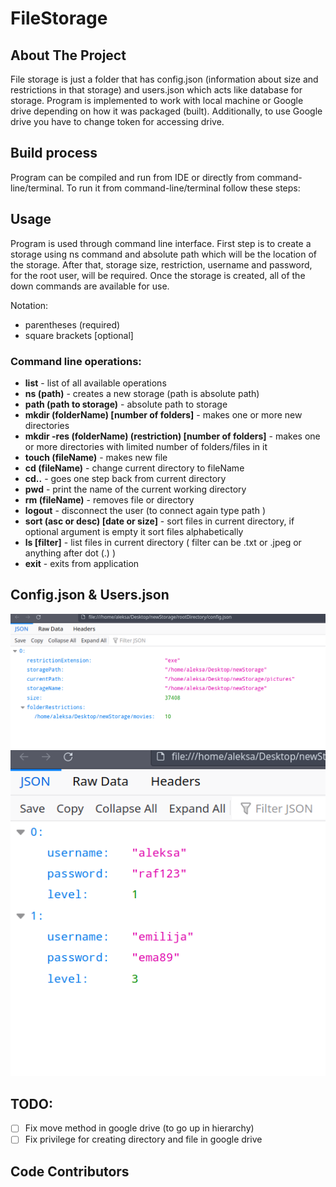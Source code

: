 # FileStorage

## About The Project

File storage is just a folder that has config.json (information about size and restrictions in that storage) and users.json which acts like database for storage. Program is implemented to work with local machine or Google drive depending on how it was packaged (built). Additionally, to use Google drive you have to change token for accessing drive. 

## Build process

Program can be compiled and run from IDE or directly from command-line/terminal. To run it from command-line/terminal follow these steps:


## Usage

Program is used through command line interface. First step is to create a storage using ns command and absolute path which will be the location of the storage. After that, storage size, restriction, username and password, for the root user, will be required. Once the storage is created, all of the down commands are available for use.

Notation: 

- parentheses (required)
- square brackets [optional]


### Command line operations:

- <b>list</b> - list of all available operations
- <b>ns (path)</b> - creates a new storage (path is absolute path)
- <b>path (path to storage)</b> - absolute path to storage
- <b>mkdir (folderName) [number of folders]</b> - makes one or more new directories
- <b>mkdir -res (folderName) (restriction) [number of folders]</b> - makes one or more directories with limited number of folders/files in it
- <b>touch (fileName)</b> - makes new file
- <b>cd (fileName)</b> - change current directory to fileName
- <b>cd..</b> - goes one step back from current directory
- <b>pwd</b> - print the name of the current working directory
- <b>rm (fileName)</b> - removes file or directory
- <b>logout</b> - disconnect the user (to connect again type path <path to storage>)
- <b>sort (asc or desc) [date or size]</b> - sort files in current directory, if optional argument is empty it sort files alphabetically
- <b>ls [filter]</b> - list files in current directory ( filter can be .txt or .jpeg or anything after dot (.) )
- <b>exit</b> - exits from application

 ## Config.json & Users.json
  ![config.json](Pictures/config.png)
  ![users.json](Pictures/users.png)

## TODO:

- [ ]  Fix move method in google drive (to go up in hierarchy)
- [ ]  Fix privilege for creating directory and file in google drive

## Code Contributors
